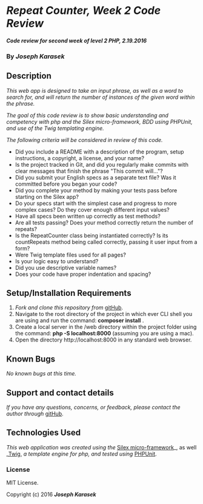 # _Repeat Counter, Week 2 Code Review_

#### _Code review for second week of level 2 PHP, 2.19.2016_

### By _**Joseph Karasek**_

## Description

_This web app is designed to take an input phrase, as well as a word to search for, and will return the number of instances of the given word within the phrase._

_The goal of this code review is to show basic understanding and competency with php and the Silex micro-framework, BDD using PHPUnit, and use of the Twig templating engine._

_The following criteria will be considered in review of this code._
* Did you include a README with a description of the program, setup instructions, a copyright, a license, and your name?
* Is the project tracked in Git, and did you regularly make commits with clear messages that finish the phrase "This commit will…"?
* Did you submit your English specs as a separate text file? Was it committed before you began your code?
* Did you complete your method by making your tests pass before starting on the Silex app?
* Do your specs start with the simplest case and progress to more complex cases? Do they cover enough different input values?
* Have all specs been written up correctly as test methods?
* Are all tests passing? Does your method correctly return the number of repeats?
* Is the RepeatCounter class being instantiated correctly? Is its countRepeats method being called correctly, passing it user input from a form?
* Were Twig template files used for all pages?
* Is your logic easy to understand?
* Did you use descriptive variable names?
* Does your code have proper indentation and spacing?

## Setup/Installation Requirements

1. _Fork and clone this repository from_ [gitHub](https://github.com/joekarasek/epicodus-php-repeat_counter.git).
2. Navigate to the root directory of the project in which ever CLI shell you are using and run the command: __composer install__ .
3. Create a local server in the /web directory within the project folder using the command: __php -S localhost:8000__ (assuming you are using a mac).
4. Open the directory http://localhost:8000 in any standard web browser.

## Known Bugs

_No known bugs at this time._

## Support and contact details

_If you have any questions, concerns, or feedback, please contact the author through_ [gitHub](https://github.com/joekarasek/epicodus-php-repeat_counter.git).

## Technologies Used

_This web application was created using the_  [Silex micro-framework](http://silex.sensiolabs.org/)_, as well _[Twig](http://twig.sensiolabs.org/), _a template engine for php, and tested using_ [PHPUnit](https://phpunit.de/).

### License

MIT License.

Copyright (c) 2016 **_Joseph Karasek_**
